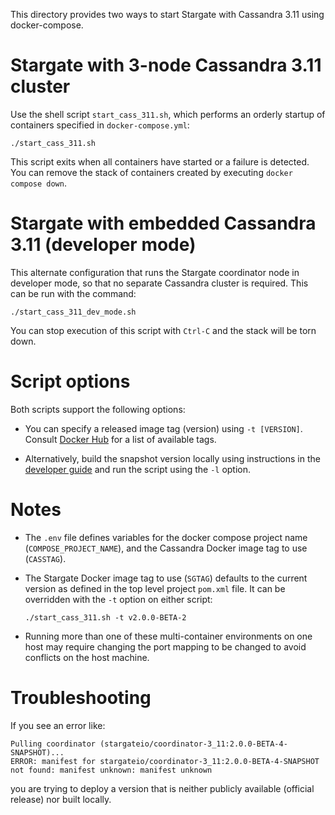 This directory provides two ways to start Stargate with Cassandra 3.11 using docker-compose.

# Stargate with 3-node Cassandra 3.11 cluster

Use the shell script `start_cass_311.sh`, which performs an orderly startup of containers 
specified in `docker-compose.yml`:

`./start_cass_311.sh`

This script exits when all containers have started or a failure is detected. You can remove
the stack of containers created by executing `docker compose down`.

# Stargate with embedded Cassandra 3.11 (developer mode)

This alternate configuration that runs the Stargate coordinator node in developer mode, so that no
separate Cassandra cluster is required. This can be run with the command:

`./start_cass_311_dev_mode.sh`

You can stop execution of this script with `Ctrl-C` and the stack will be torn down.

# Script options

Both scripts support the following options: 

* You can specify a released image tag (version) using `-t [VERSION]`. Consult [Docker Hub](https://hub.docker.com/r/stargateio/coordinator-3_11/tags) for a list of available tags.

* Alternatively, build the snapshot version locally using instructions in the [developer guide](../../DEV_GUIDE.md) and run the script using the `-l` option.

# Notes

* The `.env` file defines variables for the docker compose project name (`COMPOSE_PROJECT_NAME`),
  and the Cassandra Docker image tag to use (`CASSTAG`).

* The Stargate Docker image tag to use (`SGTAG`) defaults to the current version as defined in the
  top level project `pom.xml` file. It can be overridden with the `-t` option on either script:

  `./start_cass_311.sh -t v2.0.0-BETA-2`

* Running more than one of these multi-container environments on one host may require
  changing the port mapping to be changed to avoid conflicts on the host machine.

# Troubleshooting

If you see an error like:
```
Pulling coordinator (stargateio/coordinator-3_11:2.0.0-BETA-4-SNAPSHOT)...
ERROR: manifest for stargateio/coordinator-3_11:2.0.0-BETA-4-SNAPSHOT not found: manifest unknown: manifest unknown
```

you are trying to deploy a version that is neither publicly available (official release) nor built locally.

